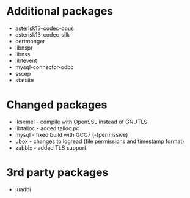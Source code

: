 # Additional packages
- asterisk13-codec-opus
- asterisk13-codec-silk
- certmonger
- libnspr
- libnss
- libtevent
- mysql-connector-odbc
- sscep
- statsite

# Changed packages
- iksemel - compile with OpenSSL instead of GNUTLS
- libtalloc - added talloc.pc
- mysql - fixed build with GCC7 (-fpermissive)
- ubox - changes to logread (file permissions and timestamp format)
- zabbix - added TLS support

# 3rd party packages
- luadbi
